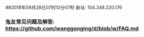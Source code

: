 ##2018年09月28日07时12分07秒 新址: 104.248.220.176
### 兔友常见问题及解答: https://github.com/wanggonging/d/blob/w/FAQ.md
